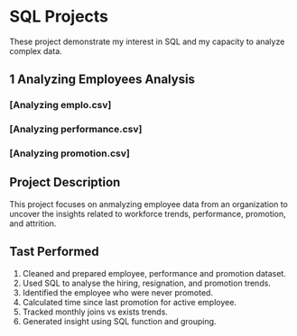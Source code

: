 # SQL Projects 

These project demonstrate my interest in SQL and my capacity to analyze complex data. 

## 1 Analyzing Employees Analysis

### [Analyzing emplo.csv]
### [Analyzing performance.csv]
### [Analyzing promotion.csv]

## Project Description

This project focuses on anmalyzing employee data from an organization to uncover the insights related to workforce trends, performance, promotion, and attrition.

## Tast Performed 
1. Cleaned and prepared employee, performance and promotion dataset.
2. Used SQL to analyse the hiring, resignation, and promotion trends.
3. Identified the employee who were never promoted.
4. Calculated time since last promotion for active employee.
5. Tracked monthly joins vs exists trends.
6. Generated insight using SQL function and grouping.
